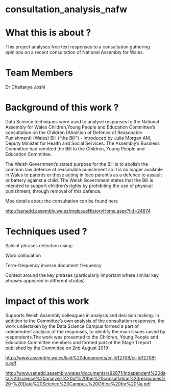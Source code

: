 # consultation_analysis_nafw
# What this is about ?

This project analyses free text responses to a consultation gathering opinions on a recent consultation 
of National Assembly for Wales.

# Team Members
Dr Chaitanya Joshi 

# Background of this work ?

Data Science techniques were used to analyse responses to the National Assembly for 
Wales Children,Young People and Education Committee’s consultation on the Children (Abolition 
of Defence of Reasonable Punishment) (Wales) Bill (“the Bill”) - introduced by Julie 
Morgan AM, Deputy Minister for Health and Social Services. The Assembly’s Business Committee
had remitted the Bill to the Children, Young People and Education Committee.


The Welsh Government’s stated purpose for the Bill is to abolish the common law defence
of reasonable punishment so it is no longer available in Wales to parents or those acting
in loco parentis as a defence to assault or battery against a child. The Welsh Government
states that the Bill is intended to support children’s rights by prohibiting the use of
physical punishment, through removal of this defence.


Moe details about the consultation can be found here

http://senedd.assembly.wales/mgIssueHistoryHome.aspx?IId=24674

# Techniques used ?

Saleint phrases detection using:

Word collocation

Term-frequency inverse document frequency

Context around the key phrases (particularly important where similar key phrases appeared in different stratas)

# Impact of this work
Supports Welsh Assembly colleagues in analysis and decision making. 
In addition to the Committee’s own analysis of the consultation responses, the work 
undertaken by the Data Science Campus formed a part of independent analysis of the 
responses, to identify the main issues raised by respondents.The work was presented to
the Children, Young People and Education Committee members and formed 
part of the Stage 1 report published by the Committee on 2nd August 2019 

http://www.assembly.wales/laid%20documents/cr-ld12708/cr-ld12708-e.pdf

http://www.senedd.assembly.wales/documents/s92871/Independent%20data%20science%20analysis%20of%20the%20consultation%20responses%20-%20Data%20Science%20Campus,%20Office%20for%20Na.pdf









